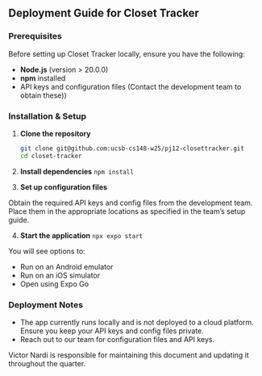 ## Deployment Guide for Closet Tracker

### Prerequisites
Before setting up Closet Tracker locally, ensure you have the following:

- **Node.js** (version > 20.0.0)
- **npm** installed
- API keys and configuration files (Contact the development team to obtain these))

### Installation & Setup

1. **Clone the repository**
   ```sh
   git clone git@github.com:ucsb-cs148-w25/pj12-closettracker.git
   cd closet-tracker
   ```

2. **Install dependencies**
   ```npm install```

3. **Set up configuration files**

Obtain the required API keys and config files from the development team.
Place them in the appropriate locations as specified in the team’s setup guide.

4. **Start the application**
   ```npx expo start```

You will see options to:

- Run on an Android emulator
- Run on an iOS simulator
- Open using Expo Go

### Deployment Notes

- The app currently runs locally and is not deployed to a cloud platform.
Ensure you keep your API keys and config files private.
- Reach out to our team for configuration files and API keys.

Victor Nardi is responsible for maintaining this document and updating it throughout the quarter.

